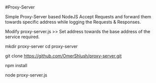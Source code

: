 #Proxy-Server

Simple Proxy-Server based NodeJS
Accept Requests and forward them towards specific address while logging the Requests & Responses.

Modify proxy-server.js >> Set address towards the base address of the service required.

mkdir proxy-server
cd proxy-server

git clone https://github.com/OmerShlush/proxy-server.git

npm install

node proxy-server.js

